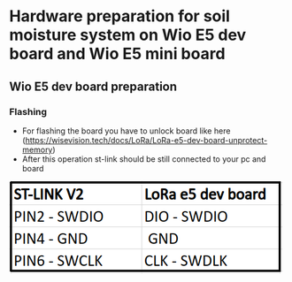 # Hardware preparation for soil moisture system on Wio E5 dev board and Wio E5 mini board
## Wio E5 dev board preparation
### Flashing
* For flashing the board you have to unlock board like here (https://wisevision.tech/docs/LoRa/LoRa-e5-dev-board-unprotect-memory)
* After this operation st-link should be still connected to your pc and board

![Connection diagram](st-link.png) 
